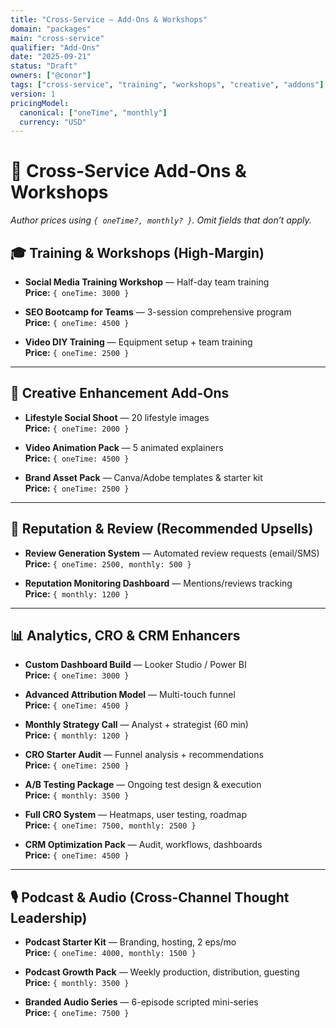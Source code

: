 ```yaml
---
title: "Cross-Service — Add-Ons & Workshops"
domain: "packages"
main: "cross-service"
qualifier: "Add-Ons"
date: "2025-09-21"
status: "Draft"
owners: ["@conor"]
tags: ["cross-service", "training", "workshops", "creative", "addons"]
version: 1
pricingModel:
  canonical: ["oneTime", "monthly"]
  currency: "USD"
---
```


# 🔄 Cross-Service Add-Ons & Workshops
*Author prices using `{ oneTime?, monthly? }`. Omit fields that don’t apply.*

## 🎓 Training & Workshops (High-Margin)
- **Social Media Training Workshop** — Half-day team training  
  **Price:** `{ oneTime: 3000 }`

- **SEO Bootcamp for Teams** — 3-session comprehensive program  
  **Price:** `{ oneTime: 4500 }`

- **Video DIY Training** — Equipment setup + team training  
  **Price:** `{ oneTime: 2500 }`

---

## 🎨 Creative Enhancement Add-Ons
- **Lifestyle Social Shoot** — 20 lifestyle images  
  **Price:** `{ oneTime: 2000 }`

- **Video Animation Pack** — 5 animated explainers  
  **Price:** `{ oneTime: 4500 }`

- **Brand Asset Pack** — Canva/Adobe templates & starter kit  
  **Price:** `{ oneTime: 2500 }`

---

## 📣 Reputation & Review (Recommended Upsells)
- **Review Generation System** — Automated review requests (email/SMS)  
  **Price:** `{ oneTime: 2500, monthly: 500 }`

- **Reputation Monitoring Dashboard** — Mentions/reviews tracking  
  **Price:** `{ monthly: 1200 }`

---

## 📊 Analytics, CRO & CRM Enhancers
- **Custom Dashboard Build** — Looker Studio / Power BI  
  **Price:** `{ oneTime: 3000 }`

- **Advanced Attribution Model** — Multi-touch funnel  
  **Price:** `{ oneTime: 4500 }`

- **Monthly Strategy Call** — Analyst + strategist (60 min)  
  **Price:** `{ monthly: 1200 }`

- **CRO Starter Audit** — Funnel analysis + recommendations  
  **Price:** `{ oneTime: 2500 }`

- **A/B Testing Package** — Ongoing test design & execution  
  **Price:** `{ monthly: 3500 }`

- **Full CRO System** — Heatmaps, user testing, roadmap  
  **Price:** `{ oneTime: 7500, monthly: 2500 }`

- **CRM Optimization Pack** — Audit, workflows, dashboards  
  **Price:** `{ oneTime: 4500 }`

---

## 🎙️ Podcast & Audio (Cross-Channel Thought Leadership)
- **Podcast Starter Kit** — Branding, hosting, 2 eps/mo  
  **Price:** `{ oneTime: 4000, monthly: 1500 }`

- **Podcast Growth Pack** — Weekly production, distribution, guesting  
  **Price:** `{ monthly: 3500 }`

- **Branded Audio Series** — 6-episode scripted mini-series  
  **Price:** `{ oneTime: 7500 }`
